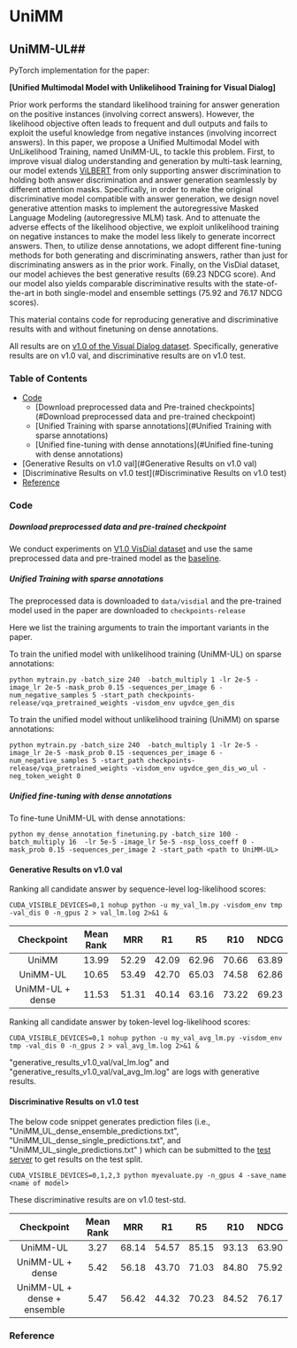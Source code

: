 # UniMM
## UniMM-UL##

PyTorch implementation for the paper:

**[Unified Multimodal Model with Unlikelihood Training for Visual Dialog]**   

Prior work performs the standard likelihood training for answer generation on the positive instances (involving correct answers). However, the likelihood objective often leads to frequent and dull outputs and fails to exploit the useful knowledge from negative instances (involving incorrect answers). In this paper, we propose a Unified Multimodal Model with UnLikelihood Training, named UniMM-UL, to tackle this problem. First, to improve visual dialog understanding and generation by multi-task learning, our model extends [ViLBERT][vilbert] from only supporting answer discrimination to holding both answer discrimination and answer generation seamlessly by different attention masks. Specifically, in order to make the original discriminative model compatible with answer generation, we design novel generative attention masks to implement the autoregressive Masked Language Modeling (autoregressive MLM) task. And to attenuate the adverse effects of the likelihood objective, we exploit unlikelihood training on negative instances to make the model less likely to generate incorrect answers. Then, to utilize dense annotations, we adopt different fine-tuning methods for both generating and discriminating answers, rather than just for discriminating answers as in the prior work. Finally, on the VisDial dataset, our model achieves the best generative results (69.23 NDCG score). And our model also yields comparable discriminative results with the state-of-the-art in both single-model and ensemble settings (75.92 and 76.17 NDCG scores).



This material contains code for reproducing generative and discriminative results with and without finetuning on dense annotations.

All results are on [v1.0 of the Visual Dialog dataset][visdial-data]. Specifically, generative results are on v1.0 val, and discriminative results are on v1.0 test. 




### Table of Contents

   * [Code](#Code)
      * [Download preprocessed data and Pre-trained checkpoints](#Download preprocessed data and pre-trained checkpoint)
      * [Unified Training with sparse annotations](#Unified Training with sparse annotations)
      * [Unified fine-tuning with dense annotations](#Unified fine-tuning with dense annotations)
   * [Generative Results on v1.0 val](#Generative Results on v1.0 val)
   * [Discriminative Results on v1.0 test](#Discriminative Results on v1.0 test)
   * [Reference](#Reference)

### 

### Code

##### Download preprocessed data and pre-trained checkpoint

We conduct experiments on [V1.0 VisDial dataset][visdial-data] and use the same preprocessed data and pre-trained model as the [baseline][vilbert-visdial].

##### Unified Training with sparse annotations

The preprocessed data is downloaded to `data/visdial` and the pre-trained model used in the paper are downloaded to `checkpoints-release`

Here we list the training arguments to train the important variants in the paper.

To train the unified model with unlikelihood training (UniMM-UL) on sparse annotations:

```
python mytrain.py -batch_size 240  -batch_multiply 1 -lr 2e-5 -image_lr 2e-5 -mask_prob 0.15 -sequences_per_image 6 -num_negative_samples 5 -start_path checkpoints-release/vqa_pretrained_weights -visdom_env ugvdce_gen_dis
```

To train the unified model without unlikelihood training (UniMM) on sparse annotations:

```
python mytrain.py -batch_size 240  -batch_multiply 1 -lr 2e-5 -image_lr 2e-5 -mask_prob 0.15 -sequences_per_image 6 -num_negative_samples 5 -start_path checkpoints-release/vqa_pretrained_weights -visdom_env ugvdce_gen_dis_wo_ul -neg_token_weight 0 
```

 

##### Unified fine-tuning with dense annotations

To fine-tune UniMM-UL with dense annotations:

```
python my_dense_annotation_finetuning.py -batch_size 100 -batch_multiply 16  -lr 5e-5 -image_lr 5e-5 -nsp_loss_coeff 0 -mask_prob 0.15 -sequences_per_image 2 -start_path <path to UniMM-UL> 
```





#### Generative Results on v1.0 val

Ranking all candidate answer by sequence-level log-likelihood scores:

```
CUDA_VISIBLE_DEVICES=0,1 nohup python -u my_val_lm.py -visdom_env tmp -val_dis 0 -n_gpus 2 > val_lm.log 2>&1 &
```

|    Checkpoint    | Mean  Rank |  MRR  |  R1   |  R5   |  R10  | NDCG  |
| :--------------: | :--------: | :---: | :---: | :---: | :---: | :---: |
|      UniMM       |   13.99    | 52.29 | 42.09 | 62.96 | 70.66 | 63.89 |
|     UniMM-UL     |   10.65    | 53.49 | 42.70 | 65.03 | 74.58 | 62.86 |
| UniMM-UL + dense |   11.53    | 51.31 | 40.14 | 63.16 | 73.22 | 69.23 |



Ranking all candidate answer by token-level log-likelihood scores:

```
CUDA_VISIBLE_DEVICES=0,1 nohup python -u my_val_avg_lm.py -visdom_env tmp -val_dis 0 -n_gpus 2 > val_avg_lm.log 2>&1 &

```

 "generative_results_v1.0_val/val_lm.log" and  "generative_results_v1.0_val/val_avg_lm.log" are logs with generative results.



####  Discriminative Results on v1.0 test

The below code snippet generates prediction files (i.e., "UniMM_UL_dense_ensemble_predictions.txt", "UniMM_UL_dense_single_predictions.txt", and "UniMM_UL_single_predictions.txt" ) which can be submitted to the [test server](https://eval.ai/web/challenges/challenge-page/518/leaderboard/1421) to get results on the test split. 

```
CUDA_VISIBLE_DEVICES=0,1,2,3 python myevaluate.py -n_gpus 4 -save_name <name of model>
```

These discriminative  results are on v1.0 test-std.

| Checkpoint                             | Mean  Rank | MRR   | R1    | R5    | R10   | NDCG  |
|:--------------------------------------:|:----------:|:-----:|:-----:|:-----:|:-----:|:-----:|
| UniMM-UL         |   3.27   | 68.14 | 54.57 | 85.15 | 93.13 |63.90|
| UniMM-UL + dense |   5.42   | 56.18 | 43.70 | 71.03 | 84.80 | 75.92 |
| UniMM-UL + dense + ensemble |   5.47   | 56.42 | 44.32 | 70.23 | 84.52 | 76.17 |

 

### Reference

[vilbert-visdial]: https://arxiv.org/abs/1912.02379	"Large-scale Pretraining for Visual Dialog: A Simple State-of-the-Art Baseline"
[vilbert]: https://arxiv.org/abs/1908.02265	"Vilbert: Pretraining task-agnostic visiolinguistic representations for vision-and-language tasks."
[visdial-data]: https://visualdialog.org/data	"Visual Dialog"




